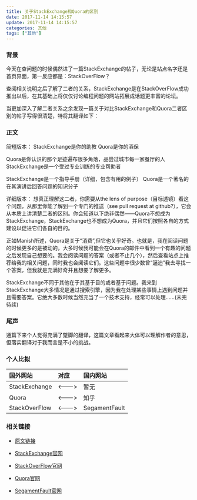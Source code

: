 ```yaml
---
title: 关于StackExchange和Quora的区别
date: 2017-11-14 14:15:57
update: 2017-11-14 14:15:57
categories: 其他
tags: ["其他"]
---
```


### 背景

今天在查问题的时候偶然进了一篇StackExchange的帖子，无论是站点名字还是首页界面，第一反应都是：StackOverFlow？

查阅相关说明之后了解了二者的关系，StackExchange是在StackOverFlow成功推出以后，在其基础上将仅仅讨论编程问题的网站拓展成话题更丰富的论坛。

<!--more-->

当更加深入了解二者关系之余发现一篇关于对比StackExchange和Quora二者区别的帖子写得很清楚，特将其翻译如下：

### 正文

简短版本：
StackExchange是你的助教
Quora是你的酒保

Quora是你认识的那个足迹遍布很多角落，品尝过城市每一家餐厅的人
StackExchange是一个受过专业训练的专业帮助者

StackExchange是一个指导手册（详细，包含有用的例子）
Quora是一个著名的在其演讲后回答问题的知识分子

详细版本：
想真正理解这二者，你需要从the lens of purpose（目标透镜）看这个问题，从那里你能了解到一个专门的推送（see pull request at github?），它会从本质上讲清楚二者的区别。你会知道以下绝非偶然——Quora不想成为StackExchange，StackExchange也不想成为Quora，并且它们按照各自的方式建设以促进它们各自的目的。

正如Manish所述，Quora是关于“消费”,但它也关乎好奇。也就是，我在阅读问题的时候更多的是被动的，大多时候我可能会在Quora的邮件中看到一个有趣的问题之后发现自己想要的。我会阅读问题的答案（或者不止几个），然后查看站点上推荐给我的相关问题，同时我也会阅读它们。这些问题中很少数曾“逼迫”我去寻找一个答案，但我就是充满好奇并且想要了解更多。

StackExchange不同于其他在于其基于目的或者基于问题。我来到StackExchange大多情况是通过搜索引擎，因为我在处理某些事情上遇到问题并且需要答案。它绝大多数时候当然充当了一个技术支持，经常可以处理……(未完待续)

### 尾声

通篇下来个人觉得充满了蹩脚的翻译，这篇文章看起来大体可以理解作者的意思，但落实翻译对于我而言是不小的挑战。

### 个人比拟

| 国外网站 | 对应 | 国内网站 |
| :------- | :--- | :------ |
| StackExchange | <---> | 暂无 |
| Quora | <---> | 知乎 |
| StackOverFlow | <---> | SegamentFault |

### 相关链接

- <a href="https://www.quora.com/What-is-the-difference-between-Quora-and-Stack-Exchange/answer/Harry-Simperingham">原文链接</a>

- <a href="">StackExchange官网</a>

- <a href="">StackOverFlow官网</a>

- <a href="">Quora官网</a>

- <a href="">SegamentFault官网</a>
